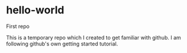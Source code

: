 # hello-world
First repo

This is a temporary repo which I created to get familiar with github.
I am following github's own getting started tutorial.
